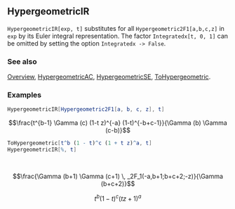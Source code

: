 ## HypergeometricIR

`HypergeometricIR[exp, t]` substitutes for all `Hypergeometric2F1[a,b,c,z]` in `exp` by its Euler integral representation. The factor `Integratedx[t, 0, 1]` can be omitted by setting the option `Integratedx -> False`.

### See also

[Overview](Extra/FeynCalc.md), [HypergeometricAC](HypergeometricAC.md), [HypergeometricSE](HypergeometricSE.md), [ToHypergeometric](ToHypergeometric.md).

### Examples

```mathematica
HypergeometricIR[Hypergeometric2F1[a, b, c, z], t]
```

$$\frac{t^{b-1} \Gamma (c) (1-t z)^{-a} (1-t)^{-b+c-1}}{\Gamma (b) \Gamma (c-b)}$$

```mathematica
ToHypergeometric[t^b (1 - t)^c (1 + t z)^a, t]
HypergeometricIR[%, t] 
  
 

```

$$\frac{\Gamma (b+1) \Gamma (c+1) \, _2F_1(-a,b+1;b+c+2;-z)}{\Gamma (b+c+2)}$$

$$t^b (1-t)^c (t z+1)^a$$
